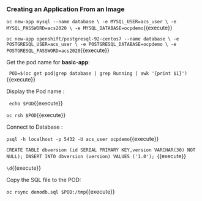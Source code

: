 ### Creating an Application From an Image


`oc new-app mysql --name database \
    -e MYSQL_USER=acs_user \
    -e MYSQL_PASSWORD=acs2020 \
    -e MYSQL_DATABASE=ocpdemo`{{execute}}

`oc new-app openshift/postgresql-92-centos7 --name database \
    -e POSTGRESQL_USER=acs_user \
    -e POSTGRESQL_DATABASE=ocpdemo \
    -e POSTGRESQL_PASSWORD=acs2020`{{execute}}


Get the pod name for  **basic-app**:

` POD=$(oc get pod|grep database | grep Running | awk '{print $1}')`{{execute}}

Display the Pod name :

` echo $POD`{{execute}}



`oc rsh $POD`{{execute}}

Connect to Database :

`psql -h localhost -p 5432 -U acs_user ocpdemo`{{execute}}

`CREATE TABLE dbversion (id SERIAL PRIMARY KEY,version VARCHAR(30) NOT NULL);
INSERT INTO dbversion (version) VALUES ('1.0');
`{{execute}}

`\d`{{execute}}


Copy the SQL file to the POD:

`oc rsync demodb.sql $POD:/tmp`{{execute}}

